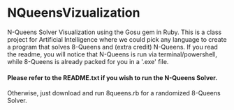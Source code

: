 # NQueensVizualization
N-Queens Solver Visualization using the Gosu gem in Ruby. This is a class project for Artificial Intelligence where we could pick any language to create a program that solves 8-Queens and (extra credit) N-Queens. If you read the readme, you will notice that N-Queens is run via terminal/powershell, while 8-Queens is already packed for you in a '.exe' file.

#### Please refer to the README.txt if you wish to run the N-Queens Solver.

Otherwise, just download and run 8queens.rb for a randomized 8-Queens Solver.
